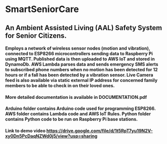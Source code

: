 # SmartSeniorCare

## An Ambient Assisted Living (AAL) Safety System for Senior Citizens.

#### Employs a network of wireless sensor nodes (motion and vibration), connected to ESP8266 microcontrollers sending data to Raspberry Pi using MQTT. Published data is then uploaded to AWS IoT and stored in DynamoDb. AWS Lambda parses data and sends emergency SMS alerts to subscribed phone numbers when no motion has been detected for 12 hours or if a fall has been detected by a vibration sensor. Live Camera feed is also available via static external IP address for concerned family members to be able to check in on their loved ones.

#### More detailed documentation is available in DOCUMENTATION.pdf

#### Arduino folder contains Arduino code used for programming ESP8266. AWS folder contains Lambda code and AWS IoT Rules. Python folder contains Python code to be run on Raspberry Pi base stations.

#### Link to demo video https://drive.google.com/file/d/1t5RpT7yu19N2V-xy0Dn5PcDaqNZWd0j5/view?usp=sharing

